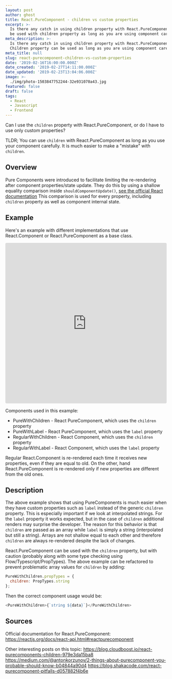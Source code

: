 ```yaml
---
layout: post
author: ghost
title: React.PureComponent - children vs custom properties
excerpt: >-
  Is there any catch in using children property with React.PureComponent? It can
  be used with children property as long as you are using component carefully.
meta_description: >-
  Is there any catch in using children property with React.PureComponent?
  Children property can be used as long as you are using component carefully.
meta_title: null
slug: react-purecomponent-children-vs-custom-properties
date: '2019-02-16T16:00:00.000Z'
date_created: '2019-02-27T14:11:00.000Z'
date_updated: '2019-02-23T13:04:06.000Z'
image: >-
  ./img/photo-1503847752244-32e931070a43.jpg
featured: false
draft: false
tags:
  - React
  - Javascript
  - Frontend
---
```

Can I use the `children` property with React.PureComponent, or do I have to use only custom properties?

TLDR; You can use `children` with React.PureComponent as long as you use your component carefully. It is much easier to make a "mistake" with `children`.

## Overview

Pure Components were introduced to facilitate limiting the re-rendering after component properties/state update.
They do this by using a shallow equality comparison inside `shouldComponentUpdate()`, [see the official React documentation](https://reactjs.org/docs/react-api.html#reactpurecomponent)
This comparison is used for every property, including `children` property as well as component internal state.

## Example

Here's an example with different implementations that use React.Component or React.PureComponent as a base class.

<iframe src="https://codesandbox.io/embed/r0k3oywn44?fontsize=14&view=preview" style="width:100%; height:500px; border:0; border-radius: 4px; overflow:hidden;" sandbox="allow-modals allow-forms allow-popups allow-scripts allow-same-origin"></iframe>

<br/>

Components used in this example:

- PureWithChildren - React PureComponent, which uses the `children` property
- PureWithLabel - React PureComponent, which uses the `label` property
- RegularWithChildren - React Component, which uses the `children` property
- RegularWithLabel - React Component, which uses the `label` property

Regular React.Component is re-rendered each time it receives new properties, even if they are equal to old.
On the other, hand React.PureComponent is re-rendered only if new properties are different from the old ones.

## Description

The above example shows that using PureComponents is much easier when they have custom properties such as `label` instead of the generic `children` property.
This is especially important if we look at interpolated strings.
For the `label` property it works expected, but in the case of `children` additional renders may surprise the developer.
The reason for this behavior is that `children` are passed as an array while `label` is simply a string (interpolated but still a string).
Arrays are not shallow equal to each other and therefore `children` are always re-rendered despite the lack of changes.

React.PureComponent can be used with the `children` property, but with caution (probably along with some type checking using Flow/Typescript/PropTypes).
The above example can be refactored to prevent problematic array values for `children` by adding:

```js
PureWithChildren.propTypes = {
  children: PropTypes.string
};
```

Then the correct component usage would be:

```js
<PureWithChildren>{`string ${data}`}</PureWithChildren>
```

## Sources

Official documentation for React.PureComponent:
https://reactjs.org/docs/react-api.html#reactpurecomponent

Other interesting posts on this topic:
https://blog.cloudboost.io/react-purecomponents-children-979e3da15ba8
https://medium.com/@antonkorzunov/2-things-about-purecomponent-you-probable-should-know-b04844a90d4
https://blog.shakacode.com/react-purecomponent-pitfalls-d057882f4b6e
